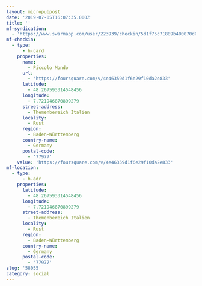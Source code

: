 ```yaml
---
layout: micropubpost
date: '2019-07-05T16:07:35.000Z'
title: ''
mf-syndication:
  - 'https://www.swarmapp.com/user/223939/checkin/5d1f75c71889b400070d0bb9'
mf-checkin:
  - type:
      - h-card
    properties:
      name:
        - Piccolo Mondo
      url:
        - 'https://foursquare.com/v/4e46359d1f6e29f10da2e833'
      latitude:
        - 48.267593314548456
      longitude:
        - 7.721946870899279
      street-address:
        - Themenbereich Italien
      locality:
        - Rust
      region:
        - Baden-Württemberg
      country-name:
        - Germany
      postal-code:
        - '77977'
    value: 'https://foursquare.com/v/4e46359d1f6e29f10da2e833'
mf-location:
  - type:
      - h-adr
    properties:
      latitude:
        - 48.267593314548456
      longitude:
        - 7.721946870899279
      street-address:
        - Themenbereich Italien
      locality:
        - Rust
      region:
        - Baden-Württemberg
      country-name:
        - Germany
      postal-code:
        - '77977'
slug: '58055'
category: social
---
```

